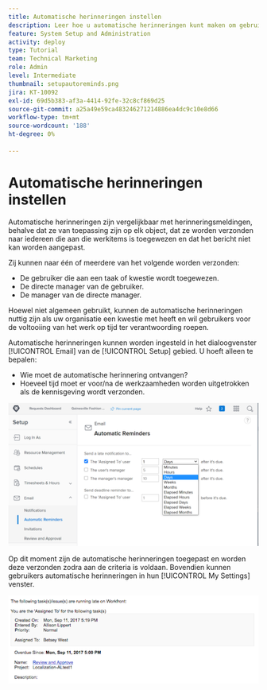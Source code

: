 ```yaml
---
title: Automatische herinneringen instellen
description: Leer hoe u automatische herinneringen kunt maken om gebruikers te laten weten dat de geplande voltooiingsdatums voor werktoewijzingen naderen of zijn verstreken.
feature: System Setup and Administration
activity: deploy
type: Tutorial
team: Technical Marketing
role: Admin
level: Intermediate
thumbnail: setupautoreminds.png
jira: KT-10092
exl-id: 69d5b383-af3a-4414-92fe-32c8cf869d25
source-git-commit: a25a49e59ca483246271214886ea4dc9c10e8d66
workflow-type: tm+mt
source-wordcount: '188'
ht-degree: 0%

---
```


<!---
this has the same content as the system administrator notification setup and mangement section of the email and inapp notificiations learning path
--->

# Automatische herinneringen instellen

Automatische herinneringen zijn vergelijkbaar met herinneringsmeldingen, behalve dat ze van toepassing zijn op elk object, dat ze worden verzonden naar iedereen die aan die werkitems is toegewezen en dat het bericht niet kan worden aangepast.

Zij kunnen naar één of meerdere van het volgende worden verzonden:

* De gebruiker die aan een taak of kwestie wordt toegewezen.
* De directe manager van de gebruiker.
* De manager van de directe manager.

Hoewel niet algemeen gebruikt, kunnen de automatische herinneringen nuttig zijn als uw organisatie een kwestie met heeft en wil gebruikers voor de voltooiing van het werk op tijd ter verantwoording roepen.

Automatische herinneringen kunnen worden ingesteld in het dialoogvenster [!UICONTROL Email] van de [!UICONTROL Setup] gebied. U hoeft alleen te bepalen:

* Wie moet de automatische herinnering ontvangen?
* Hoeveel tijd moet er voor/na de werkzaamheden worden uitgetrokken als de kennisgeving wordt verzonden.

![[!UICONTROL Automatic Reminders] venster in [!UICONTROL Setup]](assets/admin-fund-automatic-reminders-1.png)

Op dit moment zijn de automatische herinneringen toegepast en worden deze verzonden zodra aan de criteria is voldaan. Bovendien kunnen gebruikers automatische herinneringen in hun [!UICONTROL My Settings] venster.

![[!UICONTROL Automatic Reminder] e-mailbericht](assets/admin-fund-automatic-reminders-2.png)
